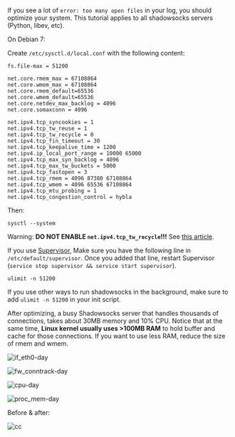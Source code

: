 If you see a lot of `error: too many open files` in your log, you should optimize your system.
This tutorial applies to all shadowsocks servers (Python, libev, etc).

On Debian 7:

Create `/etc/sysctl.d/local.conf` with the following content:

```
fs.file-max = 51200

net.core.rmem_max = 67108864
net.core.wmem_max = 67108864
net.core.rmem_default=65536
net.core.wmem_default=65536
net.core.netdev_max_backlog = 4096
net.core.somaxconn = 4096

net.ipv4.tcp_syncookies = 1
net.ipv4.tcp_tw_reuse = 1
net.ipv4.tcp_tw_recycle = 0
net.ipv4.tcp_fin_timeout = 30
net.ipv4.tcp_keepalive_time = 1200
net.ipv4.ip_local_port_range = 10000 65000
net.ipv4.tcp_max_syn_backlog = 4096
net.ipv4.tcp_max_tw_buckets = 5000
net.ipv4.tcp_fastopen = 3
net.ipv4.tcp_rmem = 4096 87380 67108864
net.ipv4.tcp_wmem = 4096 65536 67108864
net.ipv4.tcp_mtu_probing = 1
net.ipv4.tcp_congestion_control = hybla
```

Then:

    sysctl --system

Warning: **DO NOT ENABLE `net.ipv4.tcp_tw_recycle`!!!** See [this article](http://vincent.bernat.im/en/blog/2014-tcp-time-wait-state-linux.html).

If you use [Supervisor](https://github.com/clowwindy/shadowsocks/wiki/Configure-Shadowsocks-with-Supervisor), Make sure you have the following line in `/etc/default/supervisor`. Once you added that line, restart Supervisor (`service stop supervisor && service start supervisor`).

```
ulimit -n 51200
```

If you use other ways to run shadowsocks in the background, make sure to add `ulimit -n 51200` in your init script.

After optimizing, a busy Shadowsocks server that handles thousands of connections, takes about 30MB memory and 10% CPU. Notice that at the same time, **Linux kernel usually uses >100MB RAM** to hold buffer and cache for those connections. If you want to use less RAM, 
reduce the size of rmem and wmem.

![if_eth0-day](https://cloud.githubusercontent.com/assets/1073082/3358558/2a18bc5a-fadf-11e3-96c3-473c42f1a3a3.png)

![fw_conntrack-day](https://cloud.githubusercontent.com/assets/1073082/3358559/2bf8662e-fadf-11e3-8039-3d59bf689fe2.png)

![cpu-day](https://cloud.githubusercontent.com/assets/1073082/3358579/53951d80-fadf-11e3-8e6b-0ceed96950e2.png)

![proc_mem-day](https://cloud.githubusercontent.com/assets/1073082/3358599/87c98c08-fadf-11e3-9fc9-949f4061d2ca.png)

Before & after:

![cc](https://cloud.githubusercontent.com/assets/1073082/3296349/10c34b04-f5d9-11e3-95fc-e38f5299c274.jpg)